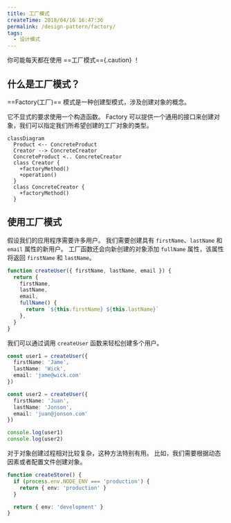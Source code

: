 ```yaml
---
title: 工厂模式
createTime: 2018/04/16 16:47:36
permalink: /design-pattern/factory/
tags:
  - 设计模式
---
```


你可能每天都在使用 ==工厂模式=={.caution} ！

## 什么是工厂模式？

==Factory(工厂)== 模式是一种创建型模式，涉及创建对象的概念。

它不显式的要求使用一个构造函数。
Factory 可以提供一个通用的接口来创建对象，我们可以指定我们所希望创建的工厂对象的类型。

```mermaid
classDiagram
  Product <-- ConcreteProduct
  Creator --> ConcreteCreator
  ConcreteProduct <.. ConcreteCreator
  class Creator {
    +factoryMethod()
    +operation()
  }
  class ConcreteCreator {
    +factoryMethod()
  }
```

## 使用工厂模式

假设我们的应用程序需要许多用户。
我们需要创建具有 `firstName`、`lastName` 和 `email` 属性的新用户。
工厂函数还会向新创建的对象添加 `fullName` 属性，该属性将返回 `firstName` 和 `lastName`。

```ts
function createUser({ firstName, lastName, email }) {
  return {
    firstName,
    lastName,
    email,
    fullName() {
      return `${this.firstName} ${this.lastName}`
    },
  }
}
```

我们可以通过调用 `createUser` 函数来轻松创建多个用户。

```ts
const user1 = createUser({
  firstName: 'Jame',
  lastName: 'Wick',
  email: 'jame@wick.com'
})

const user2 = createUser({
  firstName: 'Juan',
  lastName: 'Jonson',
  email: 'juan@jonson.com'
})

console.log(user1)
console.log(user2)
```

对于对象创建过程相对比较复杂，这种方法特别有用。
比如，我们需要根据动态因素或者配置文件创建对象。

```ts
function createStore() {
  if (process.env.NODE_ENV === 'production') {
    return { env: 'production' }
  }

  return { env: 'development' }
}
```
